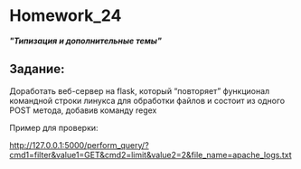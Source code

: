 # Homework_24
***"Типизация и дополнительные темы"***

## Задание:
Доработать веб-сервер на flask, который “повторяет” 
функционал командной строки линукса для обработки файлов
 и состоит из одного POST метода, добавив команду regex

Пример для проверки:

http://127.0.0.1:5000/perform_query/?cmd1=filter&value1=GET&cmd2=limit&value2=2&file_name=apache_logs.txt
